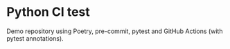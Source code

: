 # Python CI test

Demo repository using Poetry, pre-commit, pytest and GitHub Actions (with pytest annotations).
